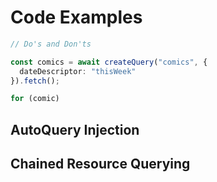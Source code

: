 # Code Examples

```ts
// Do's and Don'ts

const comics = await createQuery("comics", {
  dateDescriptor: "thisWeek"
}).fetch();

for (comic)
```

## AutoQuery Injection

## Chained Resource Querying

